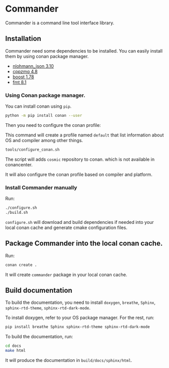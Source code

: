 # Commander

Commander is a command line tool interface library.

## Installation

Commander need some dependencies to be installed. You can easily install them by using conan package manager.

- [nlohmann_json 3.10](https://github.com/nlohmann/json/releases/tag/v3.10.5)
- [cppzmq 4.8](https://github.com/zeromq/cppzmq/releases/tag/v4.8.1)
- [boost 1.78](https://www.boost.org/users/history/version_1_78_0.html)
- [fmt 8.1](https://github.com/fmtlib/fmt/releases/tag/8.1.1)

### Using Conan package manager.

You can install conan using `pip`.

```bash
python -m pip install conan --user
```

Then you need to configure the conan profile:

This command will create a profile named `default` that list information about OS and compiler among other things.

```bash
tools/configure_conan.sh
```

The script will adds `cosmic` repository to conan. which is not available in conancenter.

It will also configure the conan profile based on compiler and platform.

### Install Commander manually

Run:

```bash
./configure.sh
./build.sh
```

`configure.sh` will download and build dependencies if needed into your local conan cache and generate cmake configuration files.

## Package Commander into the local conan cache.

Run:

```bash
conan create .
```

It will create `commander` package in your local conan cache.

## Build documentation

To build the documentation, you need to install `doxygen`, `breathe`, `Sphinx`, `sphinx-rtd-theme`, `sphinx-rtd-dark-mode`.

To install doxygen, refer to your OS package manager. For the rest, run:

```bash
pip install breathe Sphinx sphinx-rtd-theme sphinx-rtd-dark-mode
```

To build the documentation, run:

```bash
cd docs
make html
```

It will produce the documentation in `build/docs/sphinx/html`.
